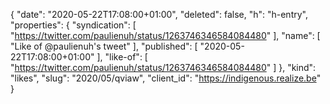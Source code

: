 {
  "date": "2020-05-22T17:08:00+01:00",
  "deleted": false,
  "h": "h-entry",
  "properties": {
    "syndication": [
      "https://twitter.com/paulienuh/status/1263746346584084480"
    ],
    "name": [
      "Like of @paulienuh's tweet"
    ],
    "published": [
      "2020-05-22T17:08:00+01:00"
    ],
    "like-of": [
      "https://twitter.com/paulienuh/status/1263746346584084480"
    ]
  },
  "kind": "likes",
  "slug": "2020/05/qviaw",
  "client_id": "https://indigenous.realize.be"
}
